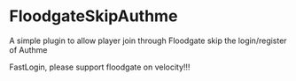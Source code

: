 # FloodgateSkipAuthme
A simple plugin to allow player join through Floodgate skip the login/register of Authme

FastLogin, please support floodgate on velocity!!!

